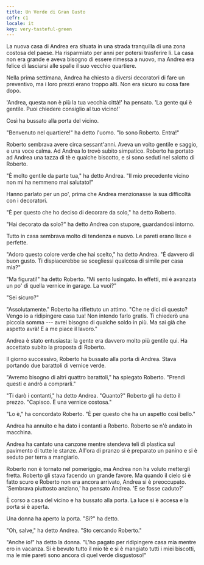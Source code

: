 ```yaml
---
title: Un Verde di Gran Gusto
cefr: c1
locale: it
key: very-tasteful-green
---
```


La nuova casa di Andrea era situata in una strada tranquilla di una zona costosa del paese. Ha risparmiato per anni per potersi trasferire lì. La casa non era grande e aveva bisogno di essere rimessa a nuovo, ma Andrea era felice di lasciarsi alle spalle il suo vecchio quartiere.

Nella prima settimana, Andrea ha chiesto a diversi decoratori di fare un preventivo, ma i loro prezzi erano troppo alti. Non era sicuro su cosa fare dopo.

'Andrea, questa non è più la tua vecchia città!' ha pensato. 'La gente qui è gentile. Puoi chiedere consiglio al tuo vicino!'

Così ha bussato alla porta del vicino.

"Benvenuto nel quartiere!" ha detto l'uomo. "Io sono Roberto. Entra!"

Roberto sembrava avere circa sessant'anni. Aveva un volto gentile e saggio, e una voce calma. Ad Andrea lo trovò subito simpatico. Roberto ha portato ad Andrea una tazza di tè e qualche biscotto, e si sono seduti nel salotto di Roberto.

"È molto gentile da parte tua," ha detto Andrea. "Il mio precedente vicino non mi ha nemmeno mai salutato!"

Hanno parlato per un po', prima che Andrea menzionasse la sua difficoltà con i decoratori.

"È per questo che ho deciso di decorare da solo," ha detto Roberto.

"Hai decorato da solo?" ha detto Andrea con stupore, guardandosi intorno.

Tutto in casa sembrava molto di tendenza e nuovo. Le pareti erano lisce e perfette.

"Adoro questo colore verde che hai scelto," ha detto Andrea. "È davvero di buon gusto. Ti dispiacerebbe se scegliessi qualcosa di simile per casa mia?"

"Ma figurati!" ha detto Roberto. "Mi sento lusingato. In effetti, mi è avanzata un po' di quella vernice in garage. La vuoi?"

"Sei sicuro?"

"Assolutamente." Roberto ha riflettuto un attimo. "Che ne dici di questo? Vengo io a ridipingere casa tua! Non intendo farlo gratis. Ti chiederò una piccola somma --- avrei bisogno di qualche soldo in più. Ma sai già che aspetto avrà! E a me piace il lavoro."

Andrea è stato entusiasta: la gente era davvero molto più gentile qui. Ha accettato subito la proposta di Roberto.

Il giorno successivo, Roberto ha bussato alla porta di Andrea. Stava portando due barattoli di vernice verde.

"Avremo bisogno di altri quattro barattoli," ha spiegato Roberto. "Prendi questi e andrò a comprarli."

"Ti darò i contanti," ha detto Andrea. "Quanto?" Roberto gli ha detto il prezzo. "Capisco. È una vernice costosa."

"Lo è," ha concordato Roberto. "È per questo che ha un aspetto così bello."

Andrea ha annuito e ha dato i contanti a Roberto. Roberto se n'è andato in macchina.

Andrea ha cantato una canzone mentre stendeva teli di plastica sul pavimento di tutte le stanze. All'ora di pranzo si è preparato un panino e si è seduto per terra a mangiarlo.

Roberto non è tornato nel pomeriggio, ma Andrea non ha voluto mettergli fretta. Roberto gli stava facendo un grande favore. Ma quando il cielo si è fatto scuro e Roberto non era ancora arrivato, Andrea si è preoccupato. 'Sembrava piuttosto anziano,' ha pensato Andrea. 'E se fosse caduto?'

È corso a casa del vicino e ha bussato alla porta. La luce si è accesa e la porta si è aperta.

Una donna ha aperto la porta. "Sì?" ha detto.

"Oh, salve," ha detto Andrea. "Sto cercando Roberto."

"Anche io!" ha detto la donna. "L'ho pagato per ridipingere casa mia mentre ero in vacanza. Si è bevuto tutto il mio tè e si è mangiato tutti i miei biscotti, ma le mie pareti sono ancora di quel verde disgustoso!"